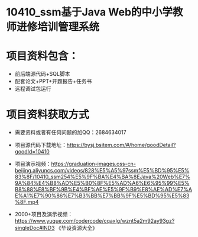 # 10410_ssm基于Java Web的中小学教师进修培训管理系统

# 项目资料包含：
* 前后端源代码+SQL脚本
* 配套论文+PPT+开题报告+任务书
* 远程调试包运行

# 项目资料获取方式
* 需要资料或者有任何问题的加QQ：2684634017

* 项目源代码下载地址：https://bysj.bsitem.com/#/home/goodDetail?goodId=10410

* 项目演示视频：https://graduation-images.oss-cn-beijing.aliyuncs.com/videos/828%E5%A5%97ssm%E5%BD%95%E5%83%8F/10410_ssm254%E5%9F%BA%E4%BA%8EJava%20Web%E7%9A%84%E4%B8%AD%E5%B0%8F%E5%AD%A6%E6%95%99%E5%B8%88%E8%BF%9B%E4%BF%AE%E5%9F%B9%E8%AE%AD%E7%AE%A1%E7%90%86%E7%B3%BB%E7%BB%9F%E5%BD%95%E5%83%8F.mp4


* 2000+项目及演示视频：https://www.yuque.com/codercode/cqaxlg/wznt5a2m92ay93gz?singleDoc#lND3 《毕设资源大全》


